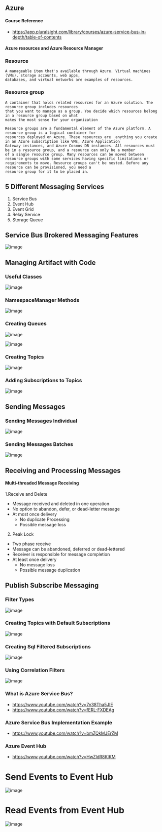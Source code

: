 ## Azure
#### Course Reference
- https://app.pluralsight.com/library/courses/azure-service-bus-in-depth/table-of-contents

#### Azure resources and Azure Resource Manager
### Resource
    A manageable item that's available through Azure. Virtual machines (VMs), storage accounts, web apps, 
    databases, and virtual networks are examples of resources.
### Resource group
    A container that holds related resources for an Azure solution. The resource group includes resources 
    that you want to manage as a group. You decide which resources belong in a resource group based on what
    makes the most sense for your organization
    
    Resource groups are a fundamental element of the Azure platform. A resource group is a logical container for 
    resources deployed on Azure. These resources are  anything you create in an Azure subscription like VMs, Azure Application 
    Gateway instances, and Azure Cosmos DB instances. All resources must be in a resource group, and a resource can only be a member 
    of a single resource group. Many resources can be moved between resource groups with some services having specific limitations or 
    requirements to move. Resource groups can't be nested. Before any resource can be provisioned, you need a 
    resource group for it to be placed in.

## 5 Different Messaging Services
1. Service Bus
2. Event Hub
3. Event Grid
4. Relay Service
5. Storage Queue

## Service Bus Brokered Messaging Features
![image](https://user-images.githubusercontent.com/11143215/159606666-a2b1bb52-15a4-491d-bff8-c05b8aac4dfe.png)


## Managing Artifact with Code
### Useful Classes
![image](https://user-images.githubusercontent.com/11143215/160317180-85fc1406-df17-4ccf-b96a-2b238d7fec4a.png)

### NamespaceManager Methods
![image](https://user-images.githubusercontent.com/11143215/160317046-f114be8f-949b-4e10-aefb-1cf1b3384dec.png)

### Creating Queues
![image](https://user-images.githubusercontent.com/11143215/160317333-964b1d74-a852-4a14-9f6f-00d896e5b5bf.png)

![image](https://user-images.githubusercontent.com/11143215/160317451-e86276c2-2473-40eb-ad98-b52494950c61.png)

### Creating Topics
![image](https://user-images.githubusercontent.com/11143215/160317529-403bca41-dae1-46a9-98ab-dce048d1adb9.png)

### Adding Subscriptions to Topics
![image](https://user-images.githubusercontent.com/11143215/160317591-d10680e8-fce2-45b6-8bc1-004e0f5a8fa9.png)

## Sending Messages
### Sending Messages Individual
![image](https://user-images.githubusercontent.com/11143215/160321051-6c565c88-b703-4b67-b9ec-7662bba34298.png)

### Sending Messages Batches
![image](https://user-images.githubusercontent.com/11143215/160321104-fa67b3a3-d7d4-4709-b18f-f7665b1d42ce.png)

## Receiving and Processing Messages
#### Multi-threaded Message Receiving
1.Receive and Delete
  - Message received and deleted in one operation
  - No option to abandon, defer, or dead-letter message
  - At most once delivery
      - No duplicate Processing
      - Possible message loss
2. Peak Lock
  - Two phase receive
  - Message can be abandoned, deferred or dead-lettered
  - Receiver is responsible for message completion
  - At least once delivery
      - No message loss
      - Possible message duplication

## Publish Subscribe Messaging
### Filter Types
![image](https://user-images.githubusercontent.com/11143215/160364789-9c472b6c-85fd-49fc-a5ae-328665b3177f.png)

### Creating Topics with Default Subscriptions
![image](https://user-images.githubusercontent.com/11143215/160364958-f070984f-496e-426d-bf38-461f9e5d441b.png)

### Creating Sql Filtered Subscriptions
![image](https://user-images.githubusercontent.com/11143215/160365181-3e2b86ac-3b83-4a6d-a65e-e2b778dd288a.png)

### Using Correlation Filters
![image](https://user-images.githubusercontent.com/11143215/160365715-298b88f9-ccbd-4aac-a72a-8c40bb714414.png)




### What is Azure Service Bus?
- https://www.youtube.com/watch?v=7n38Tha5JIE
- https://www.youtube.com/watch?v=fERL-FXDEAg

### Azure Service Bus Implementation Example
- https://www.youtube.com/watch?v=bmZQkMJErZM

### Azure Event Hub
- https://www.youtube.com/watch?v=HwZldR8KlKM

# Send Events to Event Hub
![image](https://user-images.githubusercontent.com/11143215/184755780-6f45721a-44ec-40fe-ab98-3e57222ae317.png)

# Read Events from Event Hub
![image](https://user-images.githubusercontent.com/11143215/184759445-11f139fe-da9b-46f4-a539-47fe0670d86e.png)


